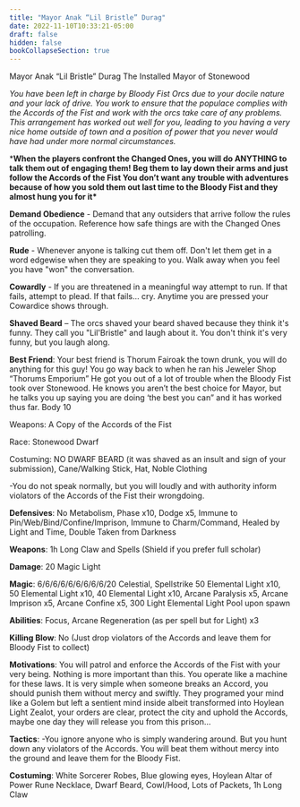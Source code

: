 ```yaml
---
title: "Mayor Anak “Lil Bristle” Durag"
date: 2022-11-10T10:33:21-05:00
draft: false
hidden: false
bookCollapseSection: true
---
```


Mayor Anak “Lil Bristle” Durag
 The Installed Mayor of Stonewood

*You have been left in charge by Bloody Fist Orcs due to your docile nature and your lack of drive. You work to ensure that the populace complies with the Accords of the Fist and work with the orcs take care of any problems. This arrangement has worked out well for you, leading to you having a very nice home outside of town and a position of power that you never would have had under more normal circumstances.*

***When the players confront the Changed Ones, you will do ANYTHING to talk them out of engaging them! Beg them to lay down their arms and just follow the Accords of the Fist You don’t want any trouble with adventures because of how you sold them out last time to the Bloody Fist and they almost hung you for it\***

**Demand Obedience** - Demand that any outsiders that arrive follow the rules of the occupation. Reference how safe things are with the Changed Ones patrolling. 

**Rude** - Whenever anyone is talking cut them off. Don't let them get in a word edgewise when they are speaking to you. Walk away when you feel you have "won" the conversation.

**Cowardly** - If you are threatened in a meaningful way attempt to run. If that fails, attempt to plead. If that fails… cry. Anytime you are pressed your Cowardice shows through.  

**Shaved Beard** – The orcs shaved your beard shaved because they think it's funny. They call you "Lil'Bristle" and laugh about it. You don't think it's very funny, but you laugh along.

**Best Friend**: Your best friend is Thorum Fairoak the town drunk, you will do anything for this guy! You go way back to when he ran his Jeweler Shop “Thorums Emporium” He got you out of a lot of trouble when the Bloody Fist took over Stonewood. He knows you aren’t the best choice for Mayor, but he talks you up saying you are doing ‘the best you can” and it has worked thus far.
 Body 10

Weapons: A Copy of the Accords of the Fist

Race: Stonewood Dwarf

Costuming: NO DWARF BEARD (it was shaved as an insult and sign of your submission), Cane/Walking Stick, Hat, Noble Clothing

-You do not speak normally, but you will loudly and with authority inform violators of the Accords of the Fist their wrongdoing. 

**Defensives**: No Metabolism, Phase x10, Dodge x5, Immune to Pin/Web/Bind/Confine/Imprison, Immune to Charm/Command, Healed by Light and Time, Double Taken from Darkness

**Weapons**: 1h Long Claw and Spells (Shield if you prefer full scholar)

**Damage**: 20 Magic Light

**Magic**: 6/6/6/6/6/6/6/6/6/20 Celestial, Spellstrike 50 Elemental Light x10, 50 Elemental Light x10, 40 Elemental Light x10, Arcane Paralysis x5, Arcane Imprison x5, Arcane Confine x5, 300 Light Elemental Light Pool upon spawn

**Abilities**: Focus, Arcane Regeneration (as per spell but for Light) x3

**Killing Blow**: No (Just drop violators of the Accords and leave them for Bloody Fist to collect)

**Motivations**: You will patrol and enforce the Accords of the Fist with your very being. Nothing is more important than this. You operate like a machine for these laws. It is very simple when someone breaks an Accord, you should punish them without mercy and swiftly. They programed your mind like a Golem but left a sentient mind inside albeit transformed into Hoylean Light Zealot, your orders are clear, protect the city and uphold the Accords, maybe one day they will release you from this prison…

**Tactics**: -You ignore anyone who is simply wandering around. But you hunt down any violators of the Accords. You will beat them without mercy into the ground and leave them for the Bloody Fist.

**Costuming**: White Sorcerer Robes, Blue glowing eyes, Hoylean Altar of Power Rune Necklace, Dwarf Beard, Cowl/Hood, Lots of Packets, 1h Long Claw
